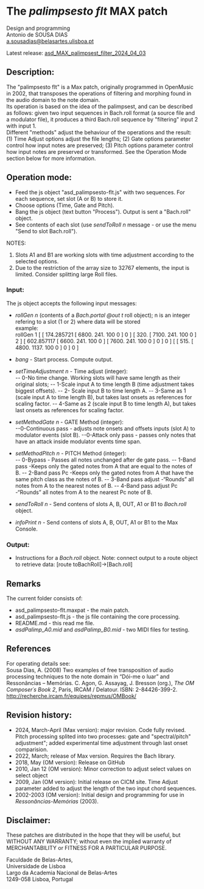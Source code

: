 # The _palimpsesto flt_ MAX patch

Design and programming<br>
Antonio de SOUSA DIAS<br>
a.sousadias@belasartes.ulisboa.pt

Latest release: [asd_MAX_palimpsest_filter_2024_04_03](https://github.com/asousadias/asd_patchCollection/blob/master/asd_MAX_palimpsest_filter/releases/asd_MAX_palimpsest_filter_2024_04_03.zip)

## Description:
The "palimpsesto flt" is a Max patch, originally programmed in OpenMusic in 2002, that transposes the operations of filtering and morphing found in the audio domain to the note domain.<br>
Its operation is based on the idea of the palimpsest, and can be described as follows: given two input sequences in Bach.roll format (a source file and a modulator file), it produces a third Bach.roll sequence by "filtering" input 2 with input 1.<br>
Different "methods" adjust the behaviour of the operations and the result: (1) Time Adjust options adjust the file lengths; (2) Gate options parameter control how input notes are preserved; (3) Pitch options parameter control how input notes are preserved or transformed. See the Operation Mode section below for more information.<br>

## Operation mode:
- Feed the js object "asd_palimpsesto-flt.js" with two sequences. For each sequence, set slot (A or B) to store it.<br>
- Choose options (Time, Gate and Pitch).<br>
- Bang the js object (text button "Process"). Output is sent a "Bach.roll" object.<br>
- See contents of each slot (use _sendToRoll n_ message - or use the menu "Send to slot Bach.roll").<br>

NOTES:<br>
1) Slots A1 and B1 are working slots with time adjustment according to the selected options.<br>
2) Due to the restriction of the array size to 32767 elements, the input is limited. Consider splitting large Roll files.<br>

### Input:
The js object accepts the following input messages:
- _rollGen_ _n_ (contents of a _Bach.portal @out t_ roll object); n is an integer refering to a slot (1 or 2) where data will be stored<br>
example:<br>
	rollGen 1 [ [ 174.285721 [ 6800. 241. 100 0 ] 0 ] [ 320. [ 7100. 241. 100 0 ] 2 ] [ 602.857117 [ 6600. 241. 100 0 ] [ 7600. 241. 100 0 ] 0 ] 0 ] [ [ 515. [ 4800. 1137. 100 0 ] 0 ] 0 ] <br>

- _bang_ - Start process. Compute output.

- _setTimeAdjustment n_   - Time adjust (integer):<br>
-- 0-No time change. Working slots will have same length as their original slots;
-- 1-Scale input A to time length B (time adjustment takes biggest offsets).
-- 2- Scale input B to time length A.
-- 3-Same as 1 (scale input A to time length B), but takes last onsets as references for scaling factor.
-- 4-Same as 2 (scale input B to time length A), but takes last onsets as references for scaling factor.
- _setMethodGate n_  - GATE Method (integer):<br>
--0-Continuous pass -  adjusts note onsets and offsets inputs (slot A) to modulator events (slot B).
--0-Attack only pass -   passes only notes that have an attack inside modulator events time span.
- _setMethodPitch n_   - PITCH Method (integer):<br>
-- 0-Bypass - Passes all notes unchanged after de gate pass.
-- 1-Band pass -Keeps only the gated notes from A that are equal to the notes of B.
-- 2-Band pass Pc -Keeps only the gated notes from A that have the same pitch class as the notes of B.
-- 3-Band pass adjust -“Rounds” all notes from A to the nearest notes of B.
-- 4-Band pass adjust Pc -“Rounds” all notes from A to the nearest Pc note of B.
- _sendToRoll n_ - Send contens of slots A, B, OUT, A1 or B1 to _Bach.roll_ object.
- _infoPrint n_ - Send contens of slots A, B, OUT, A1 or B1 to the Max Console.

### Output:
- Instructions for a _Bach.roll_ object.
Note: connect output to a route object to retrieve data: [route toBachRoll]->[Bach.roll]<br>

## Remarks
The current folder consists of:<br>
- asd_palimpsesto-flt.maxpat - the main patch.<br>
- asd_palimpsesto-flt.js - the js file containing the core processing.<br>
- README.md - this read me file.<br>
- _asdPalimp\_A0.mid_ and _asdPalimp\_B0.mid_ - two MIDI files for testing.<br>

## References
For operating details see:<br>
Sousa Dias, A. (2008) Two examples of free transposition of audio processing techniques to the note domain in “Dói-me o luar” and Ressonâncias – Memórias. C. Agon, G. Assayag, J. Bresson (org.), _The OM Composer´s Book 2_, Paris, IRCAM / Delatour. ISBN: 2-84426-399-2. http://recherche.ircam.fr/equipes/repmus/OMBook/<br>


## Revision history:
- 2024, March-April (Max version): major revision. Code fully revised. Pitch processing splited into two processes: gate and "spectral/pitch" adjustment"; added experimental time adjustment through last onset comparision.
- 2022, March; release of Max version. Requires the Bach library.
- 2018, May (OM version): Release on GitHub<br>
- 2010, Jan 12 (OM version): Minor correction to adjust select values on select object<br>
- 2009, Jan (OM version): Initial release on CICM site. Time Adjust parameter added to adjust the length of the two input chord sequences.<br>
- 2002-2003 (OM version): Initial design and programming for use in _Ressonâncias-Memórias_ (2003).<br>

## Disclaimer:
These patches are distributed in the hope that they will be useful, but WITHOUT ANY WARRANTY; without even the implied warranty of MERCHANTABILITY or FITNESS FOR A PARTICULAR PURPOSE.<br>

Faculdade de Belas-Artes,<br>
Universidade de Lisboa<br>
Largo da Academia Nacional de Belas-Artes<br>
1249-058 Lisboa, Portugal<br>
